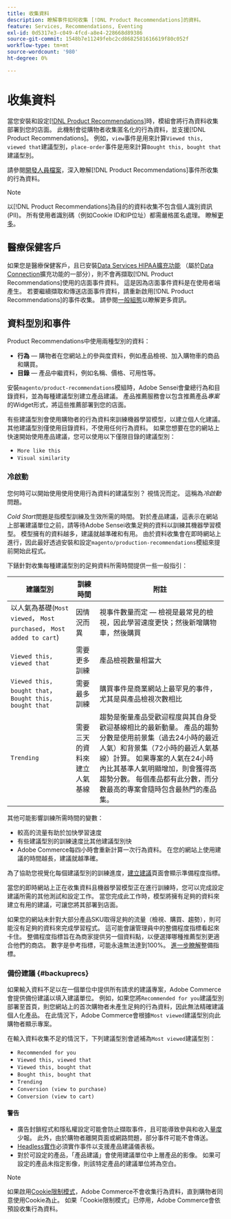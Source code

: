 ```yaml
---
title: 收集資料
description: 瞭解事件如何收集 [!DNL Product Recommendations]的資料。
feature: Services, Recommendations, Eventing
exl-id: 0d5317e3-c049-4fcd-a8e4-228668d89386
source-git-commit: 1548b7e11249febc2cd8682581616619f80c052f
workflow-type: tm+mt
source-wordcount: '980'
ht-degree: 0%

---
```


# 收集資料

當您安裝和設定[[!DNL Product Recommendations]](install-configure.md)時，模組會將行為資料收集部署到您的店面。 此機制會從購物者收集匿名化的行為資料，並支援[!DNL Product Recommendations]。 例如，`view`事件是用來計算`Viewed this, viewed that`建議型別，`place-order`事件是用來計算`Bought this, bought that`建議型別。

請參閱[開發人員檔案](https://developer.adobe.com/commerce/services/shared-services/storefront-events/#product-recommendations)，深入瞭解[!DNL Product Recommendations]事件所收集的行為資料。

>[!NOTE]
>
>以[!DNL Product Recommendations]為目的的資料收集不包含個人識別資訊(PII)。 所有使用者識別碼（例如Cookie ID和IP位址）都需嚴格匿名處理。 瞭解[更多](https://www.adobe.com/privacy/experience-cloud.html)。

## 醫療保健客戶

如果您是醫療保健客戶，且已安裝[Data Services HIPAA擴充功能](../data-connection/hipaa-readiness.md#installation) （屬於[Data Connection](../data-connection/overview.md)擴充功能的一部分），則不會再擷取[!DNL Product Recommendations]使用的店面事件資料。 這是因為店面事件資料是在使用者端產生。 若要繼續擷取和傳送店面事件資料，請重新啟用[!DNL Product Recommendations]的事件收集。 請參閱[一般組態](https://experienceleague.adobe.com/en/docs/commerce-admin/config/general/general.html#data-services)以瞭解更多資訊。

## 資料型別和事件

Product Recommendations中使用兩種型別的資料：

- **行為** — 購物者在您網站上的參與度資料，例如產品檢視、加入購物車的商品和購買。
- **目錄** — 產品中繼資料，例如名稱、價格、可用性等。

安裝`magento/product-recommendations`模組時，Adobe Sensei會彙總行為和目錄資料，並為每種建議型別建立產品建議。 產品推薦服務會以包含推薦產品&#x200B;_專案_&#x200B;的Widget形式，將這些推薦部署到您的店面。

有些建議型別會使用購物者的行為資料來訓練機器學習模型，以建立個人化建議。 其他建議型別僅使用目錄資料，不使用任何行為資料。 如果您想要在您的網站上快速開始使用產品建議，您可以使用以下僅限目錄的建議型別：

- `More like this`
- `Visual similarity`

### 冷啟動

您何時可以開始使用使用使用行為資料的建議型別？ 視情況而定。 這稱為&#x200B;_冷啟動_&#x200B;問題。

_Cold Start_&#x200B;問題是指模型訓練及生效所需的時間。 對於產品建議，這表示在網站上部署建議單位之前，請等待Adobe Sensei收集足夠的資料以訓練其機器學習模型。 模型擁有的資料越多，建議就越準確和有用。 由於資料收集會在即時網站上進行，因此最好透過安裝和設定`magento/production-recommendations`模組來提前開始此程式。

下錶針對收集每種建議型別的足夠資料所需時間提供一些一般指引：

| 建議型別 | 訓練時間 | 附註 |
|---|---|---|
| 以人氣為基礎(`Most viewed`， `Most purchased`， `Most added to cart`) | 因情況而異 | 視事件數量而定 — 檢視是最常見的檢視，因此學習速度更快；然後新增購物車，然後購買 |
| `Viewed this, viewed that` | 需要更多訓練 | 產品檢視數量相當大 |
| `Viewed this, bought that`，`Bought this, bought that` | 需要最多訓練 | 購買事件是商業網站上最罕見的事件，尤其是與產品檢視次數相比 |
| `Trending` | 需要三天的資料來建立人氣基線 | 趨勢是衡量產品受歡迎程度與其自身受歡迎基線相比的最新動量。 產品的趨勢分數是使用前景集（過去24小時的最近人氣）和背景集（72小時的最近人氣基線）計算。 如果專案的人氣在24小時內比其基準人氣明顯增加，則會獲得高趨勢分數。 每個產品都有此分數，而分數最高的專案會隨時包含最熱門的產品集。 |

其他可能影響訓練所需時間的變數：

- 較高的流量有助於加快學習速度
- 有些建議型別的訓練速度比其他建議型別快
- Adobe Commerce每四小時會重新計算一次行為資料。 在您的網站上使用建議的時間越長，建議就越準確。

為了協助您視覺化每個建議型別的訓練進度，[建立建議](create.md#readiness-indicators)頁面會顯示準備程度指標。

當您的即時網站上正在收集資料且機器學習模型正在進行訓練時，您可以完成設定建議所需的其他測試和設定工作。 當您完成此工作時，模型將擁有足夠的資料來建立有用的建議，可讓您將其部署到店面。

如果您的網站未針對大部分產品SKU取得足夠的流量（檢視、購買、趨勢），則可能沒有足夠的資料來完成學習程式。 這可能會讓管理員中的整備程度指標看起來卡住。 整備程度指標旨在為商家提供另一個資料點，以便選擇哪種推薦型別更適合他們的商店。 數字是參考指標，可能永遠無法達到100%。 [進一步瞭解](create.md#readiness-indicators)整備指標。

### 備份建議 {#backuprecs}

如果輸入資料不足以在一個單位中提供所有請求的建議專案，Adobe Commerce會提供備份建議以填入建議單位。 例如，如果您將`Recommended for you`建議型別部署至首頁，則您網站上的首次購物者未產生足夠的行為資料，因此無法精確建議個人化產品。 在此情況下，Adobe Commerce會根據`Most viewed`建議型別向此購物者顯示專案。

在輸入資料收集不足的情況下，下列建議型別會遞補為`Most viewed`建議型別：

- `Recommended for you`
- `Viewed this, viewed that`
- `Viewed this, bought that`
- `Bought this, bought that`
- `Trending`
- `Conversion (view to purchase)`
- `Conversion (view to cart)`

#### 警告

- 廣告封鎖程式和隱私權設定可能會防止擷取事件，且可能導致參與和收入[量度](workspace.md#column-descriptions)少報。 此外，由於購物者離開頁面或網路問題，部分事件可能不會傳送。
- [Headless實作](headless.md)必須實作事件以支援產品建議儀表板。
- 對於可設定的產品，「產品建議」會使用建議單位中上層產品的影像。 如果可設定的產品未指定影像，則該特定產品的建議單位將為空白。

>[!NOTE]
>
>如果啟用[Cookie限制模式](https://experienceleague.adobe.com/docs/commerce-admin/start/compliance/privacy/compliance-cookie-law.html?lang=zh-Hant)，Adobe Commerce不會收集行為資料，直到購物者同意使用Cookie為止。 如果「Cookie限制模式」已停用，Adobe Commerce會依預設收集行為資料。
